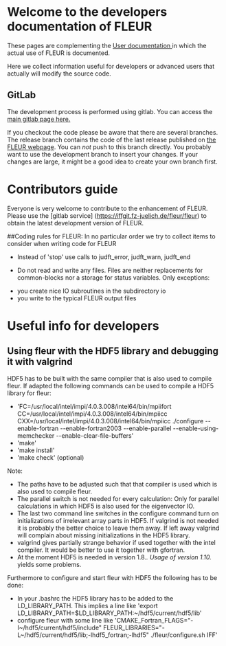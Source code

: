 Welcome to the developers documentation of FLEUR
========================

These pages are complementing the <A HREF="http://www.flapw.de/pm/index.php?n=User-Documentation.Documentation"> User documentation </A> in which the actual use of FLEUR is documented.

Here we collect information useful for developers or advanced users that actually will modify the source code.

## GitLab
The development process is performed using gitlab. You can access the  <A HREF="https://iffgit.fz-juelich.de/fleur/fleur"> main gitlab page here.</A>

If you checkout the code please be aware that there are several branches. The release branch contains the code of the last release published on  <A HREF="http://www.flapw.de/pm/index.php?n=FLEUR.Downloads"> the FLEUR webpage</A>. You can *not* push to this branch directly.
You probably want to use the development branch to insert your changes. If your changes are large, it might be a good idea to create your own branch first.



Contributors guide
======================================

Everyone is very welcome to contribute to the enhancement of FLEUR.
Please use the [gitlab service] (https://iffgit.fz-juelich.de/fleur/fleur) to obtain the
latest development version of FLEUR.


##Coding rules for FLEUR:
In no particular order we try to collect items to consider when writing code for FLEUR

- Instead of 'stop' use calls to judft_error, judft_warn, judft_end

- Do not read and write any files. Files are neither replacements for common-blocks nor a
storage for status variables.
 Only exceptions: 
+ you create nice IO subroutines in the subdirectory io
+ you write to the typical FLEUR output files

Useful info for developers
==============================================

## Using fleur with the HDF5 library and debugging it with valgrind

HDF5 has to be built with the same compiler that is also used to compile fleur. If adapted the following commands can be used to compile a HDF5 library for fleur:

+ 'FC=/usr/local/intel/impi/4.0.3.008/intel64/bin/mpiifort CC=/usr/local/intel/impi/4.0.3.008/intel64/bin/mpiicc CXX=/usr/local/intel/impi/4.0.3.008/intel64/bin/mpiicc ./configure --enable-fortran --enable-fortran2003 --enable-parallel --enable-using-memchecker --enable-clear-file-buffers'
+ 'make'
+ 'make install'
+ 'make check' (optional)

Note:

+ The paths have to be adjusted such that that compiler is used which is also used to compile fleur.
+ The parallel switch is not needed for every calculation: Only for parallel calculations in which HDF5 is also used for the eigenvector IO.
+ The last two command line switches in the configure command turn on initializations of irrelevant array parts in HDF5. If valgrind is not needed it is probably the better choice to leave them away. If left away valgrind will complain about missing initializations in the HDF5 library.
+ valgrind gives partially strange behavior if used together with the intel compiler. It would be better to use it together with gfortran.
+ At the moment HDF5 is needed in version 1.8.*. Usage of version 1.10.* yields some problems.

Furthermore to configure and start fleur with HDF5 the following has to be done:

+ In your .bashrc the HDF5 library has to be added to the LD_LIBRARY_PATH. This implies a line like 'export LD_LIBRARY_PATH=$LD_LIBRARY_PATH:~/hdf5/current/hdf5/lib'
+ configure fleur with some line like 'CMAKE_Fortran_FLAGS="-I~/hdf5/current/hdf5/include" FLEUR_LIBRARIES="-L~/hdf5/current/hdf5/lib;-lhdf5_fortran;-lhdf5" ./fleur/configure.sh IFF'
